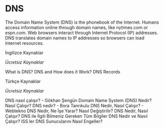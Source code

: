 # DNS
The Domain Name System (DNS) is the phonebook of the Internet. Humans access information online through domain names, like nytimes.com or espn.com. Web browsers interact through Internet Protocol (IP) addresses. DNS translates domain names to IP addresses so browsers can load Internet resources.

<ResourceGroupTitle>İngilizce Kaynaklar</ResourceGroupTitle>

*Ücretsiz Kaynaklar*

<BadgeLink colorScheme='yellow' badgeText='Read' href='https://www.cloudflare.com/en-gb/learning/dns/what-is-dns/'>What is DNS?</BadgeLink>
<BadgeLink badgeText='Watch' href='https://www.youtube.com/watch?v=Wj0od2ag5sk'>DNS and How does it Work?</BadgeLink>
<BadgeLink badgeText='Watch' href='https://www.youtube.com/watch?v=7lxgpKh_fRY'>DNS Records</BadgeLink>

<ResourceGroupTitle>Türkçe Kaynaklar</ResourceGroupTitle>

*Ücretsiz Kaynaklar*

<BadgeLink badgeText='Oku' href='https://medium.com/@gokhansengun/dns-nas%C4%B1l-%C3%A7al%C4%B1%C5%9F%C4%B1r-98c61cf36f0b/?ref=yazilimcininyolharitasi.com'>DNS nasıl çalışır? - Gökhan Şengün</BadgeLink>
<BadgeLink badgeText='Oku' href='https://www.dijitalzade.com/dns-nedir/?ref=yazilimcininyolharitasi.com'>Domain Name System (DNS) Nedir? Nasıl Çalışır?</BadgeLink>
<BadgeLink badgeText='Oku' href='https://bora.sh/dns-nedir-nasil-calisir/?ref=yazilimcininyolharitasi.com'>DNS nedir? - Bora Tanrıkulu</BadgeLink>
<BadgeLink badgeText='Oku' href='https://www.webtekno.com/dns-nedir-h97501.html?ref=yazilimcininyolharitasi.com'>DNS Nedir, Nasıl Çalışır? - Webtekno</BadgeLink>
<BadgeLink badgeText='Oku' href='https://www.hosting.com.tr/blog/dns?ref=yazilimcininyolharitasi.com'>DNS Nedir, Ne İşe Yarar? Nasıl Değiştirilir?</BadgeLink>
<BadgeLink badgeText='Oku' href='https://www.karel.com.tr/blog/dns-nedir-nasil-calisir-dns-ile-ilgili-bilmeniz-gereken-tum-bilgiler'>DNS Nedir, Nasıl Çalışır? DNS ile İlgili Bilmeniz Gereken Tüm Bilgiler</BadgeLink>
<BadgeLink badgeText='Oku' href='https://kerteriz.net/dns-nedir-ve-nasil-calisir/?ref=yazilimcininyolharitasi.com'>DNS Nedir ve Nasıl Çalışır? ISS ler DNS Sunucularını Nasıl Engeller?</BadgeLink>